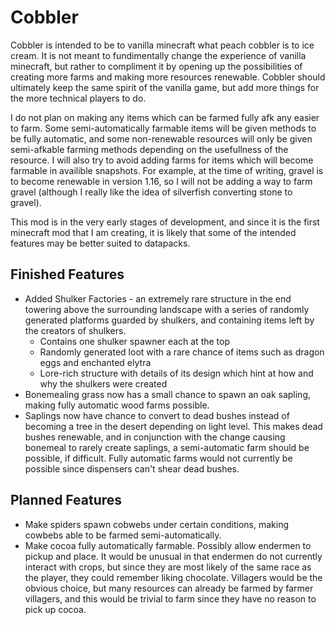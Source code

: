# Cobbler

Cobbler is intended to be to vanilla minecraft what peach cobbler is to ice cream. It is not meant to fundimentally change the experience of vanilla minecraft, but rather to compliment it by opening up the possibilities of creating more farms and making more resources renewable. Cobbler should ultimately keep the same spirit of the vanilla game, but add more things for the more technical players to do.

I do not plan on making any items which can be farmed fully afk any easier to farm. Some semi-automatically farmable items will be given methods to be fully automatic, and some non-renewable resources will only be given semi-afkable farming methods depending on the usefullness of the resource. I will also try to avoid adding farms for items which will become farmable in availible snapshots. For example, at the time of writing, gravel is to become renewable in version 1.16, so I will not be adding a way to farm gravel (although I really like the idea of silverfish converting stone to gravel). 

This mod is in the very early stages of development, and since it is the first minecraft mod that I am creating, it is likely that some of the intended features may be better suited to datapacks. 

## Finished Features
- Added Shulker Factories - an extremely rare structure in the end towering above the surrounding landscape with a series of randomly generated platforms guarded by shulkers, and containing items left by the creators of shulkers.
  - Contains one shulker spawner each at the top
  - Randomly generated loot with a rare chance of items such as dragon eggs and enchanted elytra
  - Lore-rich structure with details of its design which hint at how and why the shulkers were created
- Bonemealing grass now has a small chance to spawn an oak sapling, making fully automatic wood farms possible.
- Saplings now have chance to convert to dead bushes instead of becoming a tree in the desert depending on light level. This makes dead bushes renewable, and in conjunction with the change causing bonemeal to rarely create saplings, a semi-automatic farm should be possible, if difficult. Fully automatic farms would not currently be possible since dispensers can't shear dead bushes. 

## Planned Features
- Make spiders spawn cobwebs under certain conditions, making cowbebs able to be farmed semi-automatically.
- Make cocoa fully automatically farmable. Possibly allow endermen to pickup and place. It would be unusual in that endermen do not currently interact with crops, but since they are most likely of the same race as the player, they could remember liking chocolate. Villagers would be the obvious choice, but many resources can already be farmed by farmer villagers, and this would be trivial to farm since they have no reason to pick up cocoa.
